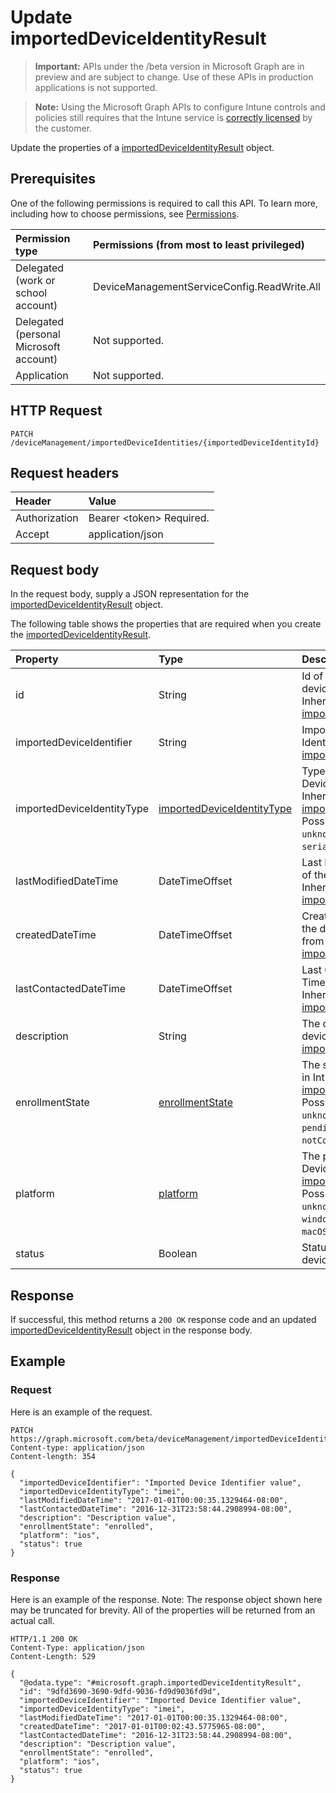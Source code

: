 ﻿# Update importedDeviceIdentityResult

> **Important:** APIs under the /beta version in Microsoft Graph are in preview and are subject to change. Use of these APIs in production applications is not supported.

> **Note:** Using the Microsoft Graph APIs to configure Intune controls and policies still requires that the Intune service is [correctly licensed](https://go.microsoft.com/fwlink/?linkid=839381) by the customer.

Update the properties of a [importedDeviceIdentityResult](../resources/intune_enrollment_importeddeviceidentityresult.md) object.
## Prerequisites
One of the following permissions is required to call this API. To learn more, including how to choose permissions, see [Permissions](../concepts/permissions_reference.md).

|Permission type|Permissions (from most to least privileged)|
|:---|:---|
|Delegated (work or school account)|DeviceManagementServiceConfig.ReadWrite.All|
|Delegated (personal Microsoft account)|Not supported.|
|Application|Not supported.|

## HTTP Request
<!-- {
  "blockType": "ignored"
}
-->
``` http
PATCH /deviceManagement/importedDeviceIdentities/{importedDeviceIdentityId}
```

## Request headers
|Header|Value|
|:---|:---|
|Authorization|Bearer &lt;token&gt; Required.|
|Accept|application/json|

## Request body
In the request body, supply a JSON representation for the [importedDeviceIdentityResult](../resources/intune_enrollment_importeddeviceidentityresult.md) object.

The following table shows the properties that are required when you create the [importedDeviceIdentityResult](../resources/intune_enrollment_importeddeviceidentityresult.md).

|Property|Type|Description|
|:---|:---|:---|
|id|String|Id of the imported device identity Inherited from [importedDeviceIdentity](../resources/intune_enrollment_importeddeviceidentity.md)|
|importedDeviceIdentifier|String|Imported Device Identifier Inherited from [importedDeviceIdentity](../resources/intune_enrollment_importeddeviceidentity.md)|
|importedDeviceIdentityType|[importedDeviceIdentityType](../resources/intune_enrollment_importeddeviceidentitytype.md)|Type of Imported Device Identity Inherited from [importedDeviceIdentity](../resources/intune_enrollment_importeddeviceidentity.md). Possible values are: `unknown`, `imei`, `serialNumber`.|
|lastModifiedDateTime|DateTimeOffset|Last Modified DateTime of the description Inherited from [importedDeviceIdentity](../resources/intune_enrollment_importeddeviceidentity.md)|
|createdDateTime|DateTimeOffset|Created Date Time of the device Inherited from [importedDeviceIdentity](../resources/intune_enrollment_importeddeviceidentity.md)|
|lastContactedDateTime|DateTimeOffset|Last Contacted Date Time of the device Inherited from [importedDeviceIdentity](../resources/intune_enrollment_importeddeviceidentity.md)|
|description|String|The description of the device Inherited from [importedDeviceIdentity](../resources/intune_enrollment_importeddeviceidentity.md)|
|enrollmentState|[enrollmentState](../resources/intune_shared_enrollmentstate.md)|The state of the device in Intune Inherited from [importedDeviceIdentity](../resources/intune_enrollment_importeddeviceidentity.md). Possible values are: `unknown`, `enrolled`, `pendingReset`, `failed`, `notContacted`.|
|platform|[platform](../resources/intune_shared_platform.md)|The platform of the Device. Inherited from [importedDeviceIdentity](../resources/intune_enrollment_importeddeviceidentity.md). Possible values are: `unknown`, `ios`, `android`, `windows`, `windowsMobile`, `macOS`.|
|status|Boolean|Status of imported device identity|



## Response
If successful, this method returns a `200 OK` response code and an updated [importedDeviceIdentityResult](../resources/intune_enrollment_importeddeviceidentityresult.md) object in the response body.

## Example
### Request
Here is an example of the request.
``` http
PATCH https://graph.microsoft.com/beta/deviceManagement/importedDeviceIdentities/{importedDeviceIdentityId}
Content-type: application/json
Content-length: 354

{
  "importedDeviceIdentifier": "Imported Device Identifier value",
  "importedDeviceIdentityType": "imei",
  "lastModifiedDateTime": "2017-01-01T00:00:35.1329464-08:00",
  "lastContactedDateTime": "2016-12-31T23:58:44.2908994-08:00",
  "description": "Description value",
  "enrollmentState": "enrolled",
  "platform": "ios",
  "status": true
}
```

### Response
Here is an example of the response. Note: The response object shown here may be truncated for brevity. All of the properties will be returned from an actual call.
``` http
HTTP/1.1 200 OK
Content-Type: application/json
Content-Length: 529

{
  "@odata.type": "#microsoft.graph.importedDeviceIdentityResult",
  "id": "9dfd3690-3690-9dfd-9036-fd9d9036fd9d",
  "importedDeviceIdentifier": "Imported Device Identifier value",
  "importedDeviceIdentityType": "imei",
  "lastModifiedDateTime": "2017-01-01T00:00:35.1329464-08:00",
  "createdDateTime": "2017-01-01T00:02:43.5775965-08:00",
  "lastContactedDateTime": "2016-12-31T23:58:44.2908994-08:00",
  "description": "Description value",
  "enrollmentState": "enrolled",
  "platform": "ios",
  "status": true
}
```




